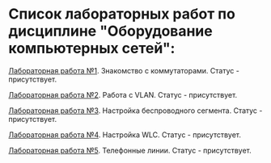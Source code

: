 # Список лабораторных работ по дисциплине "Оборудование компьютерных сетей":

[Лабораторная работа №1](https://github.com/oooNAKooo/BSUIR/tree/main/7%20sem/ObKS/lab_1). Знакомство с коммутаторами. Статус - присутствует.

[Лабораторная работа №2](https://github.com/oooNAKooo/BSUIR/tree/main/7%20sem/ObKS/lab_2). Работа с VLAN. Статус - присутствует.

[Лабораторная работа №3](https://github.com/oooNAKooo/BSUIR/tree/main/7%20sem/ObKS/lab_3). Настройка беспроводного сегмента. Статус - присутствует.

[Лабораторная работа №4](https://github.com/oooNAKooo/BSUIR/tree/main/7%20sem/ObKS/lab_4). Настройка WLC. Статус - присутствует.

[Лабораторная работа №5](https://github.com/oooNAKooo/BSUIR/tree/main/7%20sem/ObKS/lab_5). Телефонные линии. Статус - присутствует.

